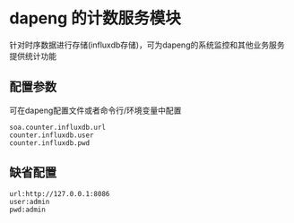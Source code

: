 # dapeng 的计数服务模块
针对时序数据进行存储(influxdb存储)，可为dapeng的系统监控和其他业务服务提供统计功能

## 配置参数
可在dapeng配置文件或者命令行/环境变量中配置
```sbtshell
soa.counter.influxdb.url
counter.influxdb.user
counter.influxdb.pwd
```
## 缺省配置
```sbtshell
url:http://127.0.0.1:8086
user:admin
pwd:admin
```